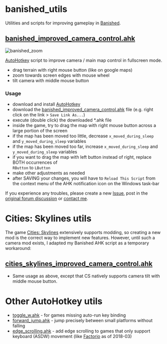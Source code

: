 # banished_utils
Utilities and scripts for improving gameplay in [Banished](http://www.shiningrocksoftware.com/game/).

## [banished_improved_camera_control.ahk](banished_improved_camera_control.ahk)
![banished_zoom](https://cloud.githubusercontent.com/assets/1087670/6482850/e5f6331e-c26a-11e4-8fa0-305ae30d6563.jpg)

[AutoHotkey](http://en.wikipedia.org/wiki/AutoHotkey) script to improve camera / main map control in fullscreen mode.

* drag terrain with right mouse button (like on google maps)
* zoom towards screen edges with mouse wheel
* tilt camera with middle mouse button

### Usage
* download and install [AutoHotkey](http://ahkscript.org/)
* download the [banished_improved_camera_control.ahk](https://raw.githubusercontent.com/Aprillion/banished_utils/master/banished_improved_camera_control.ahk) file (e.g. right click on the link > `Save Link As...`)
* execute (double click) the downloaded *.ahk file
* inside the game, try to drag the map with right mouse button across a large portion of the screen
 * if the map has been moved too little, decrease `x_moved_during_sleep` and `y_moved_during_sleep` variables
 * if the map has been moved too far, increase `x_moved_during_sleep` and `y_moved_during_sleep` variables
 * if you want to drag the map with left button instead of right, replace BOTH occurrences of <br> `RButton` to `LButton`
 * make other adjustments as needed
* after SAVING your changes, you will have to `Reload This Script` from the context menu of the AHK notification icon on the Windows task-bar

If you experience any troubles, please create a new [Issue](https://github.com/Aprillion/banished_utils/issues), post in the [original forum discussion](http://shiningrocksoftware.com/forum/discussion/comment/27250#Comment_27250) or [contact me](https://github.com/Aprillion).

# Cities: Skylines utils

The game [Cities: Skylines](http://www.citiesskylines.com) extensively supports modding, so creating a new mod is the correct way to implement new features. However, until such a camera mod exists, I adapted my Banished AHK script as a temporary workaround:

## [cities_skylines_improved_camera_control.ahk](cities_skylines_improved_camera_control.ahk)

* Same usage as above, except that CS natively supports camera tilt with middle mouse button.


# Other AutoHotkey utils

* [toggle_w.ahk](toggle_w.ahk) - for games missing auto-run key binding
* [forward_jump.ahk](forward_jump.ahk) - jump precisely between small platforms without falling
* [edge_scrolling.ahk](edge_scrolling.ahk) - add edge scrolling to games that only support keyboard (ASDW) movement (like [Factorio](http://factorio.com/) as of 2018-03)
